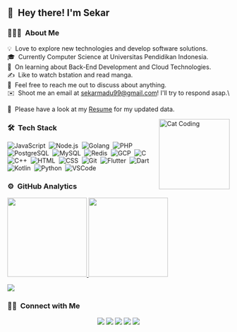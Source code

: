 ## 👋 &nbsp;Hey there! I'm Sekar

### 👨🏻‍💻 &nbsp;About Me

💡 &nbsp;Love to explore new technologies and develop software solutions.\
🎓 &nbsp;Currently Computer Science at Universitas Pendidikan Indonesia.\
🌱 &nbsp;On learning about Back-End Development and Cloud Technologies.\
✍️ &nbsp;Like to watch bstation and read manga.\
💬 &nbsp;Feel free to reach me out to discuss about anything.\
✉️ &nbsp;Shoot me an email at sekarmadu99@gmail.com! I'll try to respond asap.\


📄 &nbsp;Please have a look at my [Resume](https://drive.google.com/file/d/1kPNZ0J9btD9S31TY_bKe_jfAfHc6_2_C/view?usp=sharing) for my updated data.


<img height="160px" alt="Cat Coding" src="https://i.imgur.com/3jkwcQX.gif" align="right"/>

### 🛠 &nbsp;Tech Stack

![JavaScript](https://img.shields.io/badge/-JavaScript-05122A?style=flat&logo=javascript)&nbsp;
![Node.js](https://img.shields.io/badge/-Node.js-05122A?style=flat&logo=node.js)&nbsp;
![Golang](https://img.shields.io/badge/-Golang-05122A?style=flat&logo=go)&nbsp;
![PHP](https://img.shields.io/badge/-PHP-05122A?style=flat&logo=php)&nbsp;
![PostgreSQL](https://img.shields.io/badge/-PostgreSQL-05122A?style=flat&logo=postgresql)&nbsp;
![MySQL](https://img.shields.io/badge/-MySQL-05122A?style=flat&logo=mysql)&nbsp;
![Redis](https://img.shields.io/badge/-Redis-05122A?style=flat&logo=redis)&nbsp;
![GCP](https://img.shields.io/badge/-Google%20Cloud-05122A?style=flat&logo=googlecloud)&nbsp;
![C](https://img.shields.io/badge/-C-05122A?style=flat&logo=C&logoColor=A8B9CC)&nbsp;
![C++](https://img.shields.io/badge/-C++-05122A?style=flat&logo=C%2B%2B&logoColor=00599C)&nbsp;
![HTML](https://img.shields.io/badge/-HTML-05122A?style=flat&logo=HTML5)&nbsp;
![CSS](https://img.shields.io/badge/-CSS-05122A?style=flat&logo=CSS3&logoColor=1572B6)&nbsp;
![Git](https://img.shields.io/badge/-Git-05122A?style=flat&logo=git)&nbsp;
![Flutter](https://img.shields.io/badge/-Flutter-05122A?style=flat&logo=flutter)&nbsp;
![Dart](https://img.shields.io/badge/-Dart-05122A?style=flat&logo=dart&logoColor=518FD1)&nbsp;
![Kotlin](https://img.shields.io/badge/-Kotlin-05122A?style=flat&logo=kotlin)&nbsp;
![Python](https://img.shields.io/badge/-Python-05122A?style=flat&logo=python)&nbsp;
![VSCode](https://img.shields.io/badge/-VSCode-05122A?style=flat&logo=visualstudiocode&logoColor=269FF0)&nbsp;

### ⚙️ &nbsp;GitHub Analytics

<p align="left">
<a href="https://github.com/sekarmk03">
  <img height="180em" src="https://github-readme-stats-eight-theta.vercel.app/api?username=sekarmk03&show_icons=true&theme=algolia&include_all_commits=true&count_private=true"/>
  <img height="180em" src="https://github-readme-stats-eight-theta.vercel.app/api/top-langs/?username=sekarmk03&layout=compact&langs_count=8&theme=algolia"/>
</a>
</p>

![](https://komarev.com/ghpvc/?username=sekarmk03)

### 🤝🏻 &nbsp;Connect with Me

<p align="center">
<a href="https://www.linkedin.com/in/sekarmk03/"><img src="https://img.shields.io/badge/-Sekar%20Madu%20Kusumawardani-0077B5?style=for-the-badge&logo=linkedin&logoColor=white"/></a>
<a href="https://www.instagram.com/sekarmk03/"><img src="https://img.shields.io/badge/@sekarmk03-E4405F?style=for-the-badge&logo=instagram&logoColor=white"/></a>
<a href="https://twitter.com/sekarmk03"><img src="https://img.shields.io/badge/@sekarmk03-1DA1F2?style=for-the-badge&logo=twitter&logoColor=white"/></a>
<a href="mailto:sekarmadu99@gmail.com"><img src="https://img.shields.io/badge/sekarmadu99@gmail.com-D14836?style=for-the-badge&logo=gmail&logoColor=white"/></a>
<a href="https://www.facebook.com/sekarmk03"><img src="https://img.shields.io/badge/Sekar%20Madu%20Kusumawardani-1877F2?style=for-the-badge&logo=facebook&logoColor=white"/></a>
</p>
